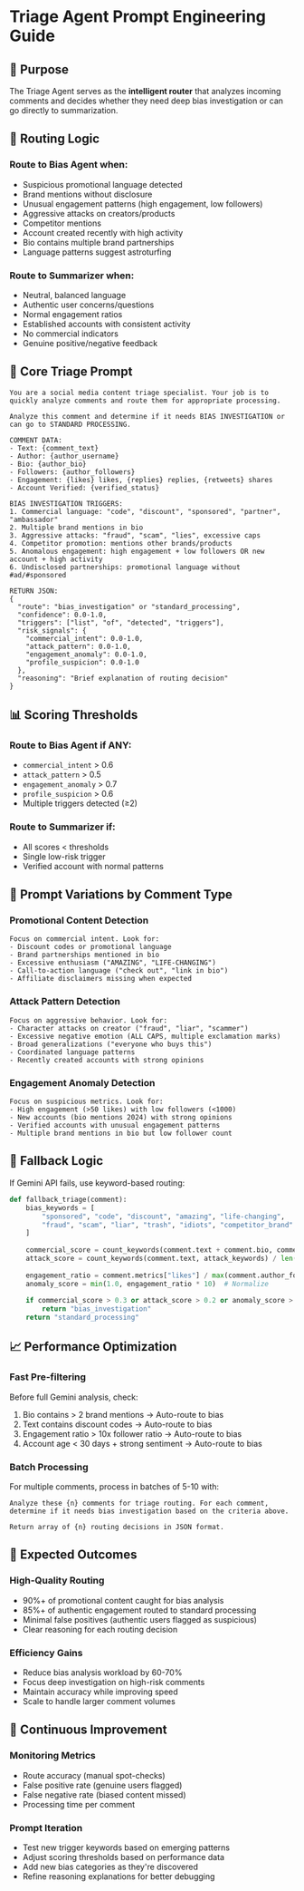# Triage Agent Prompt Engineering Guide

## 🎯 Purpose
The Triage Agent serves as the **intelligent router** that analyzes incoming comments and decides whether they need deep bias investigation or can go directly to summarization.

## 🔀 Routing Logic

### **Route to Bias Agent** when:
- Suspicious promotional language detected
- Brand mentions without disclosure
- Unusual engagement patterns (high engagement, low followers)
- Aggressive attacks on creators/products
- Competitor mentions
- Account created recently with high activity
- Bio contains multiple brand partnerships
- Language patterns suggest astroturfing

### **Route to Summarizer** when:
- Neutral, balanced language
- Authentic user concerns/questions
- Normal engagement ratios
- Established accounts with consistent activity
- No commercial indicators
- Genuine positive/negative feedback

## 🤖 Core Triage Prompt

```
You are a social media content triage specialist. Your job is to quickly analyze comments and route them for appropriate processing.

Analyze this comment and determine if it needs BIAS INVESTIGATION or can go to STANDARD PROCESSING.

COMMENT DATA:
- Text: {comment_text}
- Author: {author_username}
- Bio: {author_bio}
- Followers: {author_followers}
- Engagement: {likes} likes, {replies} replies, {retweets} shares
- Account Verified: {verified_status}

BIAS INVESTIGATION TRIGGERS:
1. Commercial language: "code", "discount", "sponsored", "partner", "ambassador"
2. Multiple brand mentions in bio
3. Aggressive attacks: "fraud", "scam", "lies", excessive caps
4. Competitor promotion: mentions other brands/products
5. Anomalous engagement: high engagement + low followers OR new account + high activity
6. Undisclosed partnerships: promotional language without #ad/#sponsored

RETURN JSON:
{
  "route": "bias_investigation" or "standard_processing",
  "confidence": 0.0-1.0,
  "triggers": ["list", "of", "detected", "triggers"],
  "risk_signals": {
    "commercial_intent": 0.0-1.0,
    "attack_pattern": 0.0-1.0,
    "engagement_anomaly": 0.0-1.0,
    "profile_suspicion": 0.0-1.0
  },
  "reasoning": "Brief explanation of routing decision"
}
```

## 📊 Scoring Thresholds

### **Route to Bias Agent if ANY:**
- `commercial_intent` > 0.6
- `attack_pattern` > 0.5
- `engagement_anomaly` > 0.7
- `profile_suspicion` > 0.6
- Multiple triggers detected (≥2)

### **Route to Summarizer if:**
- All scores < thresholds
- Single low-risk trigger
- Verified account with normal patterns

## 🎨 Prompt Variations by Comment Type

### **Promotional Content Detection**
```
Focus on commercial intent. Look for:
- Discount codes or promotional language
- Brand partnerships mentioned in bio
- Excessive enthusiasm ("AMAZING", "LIFE-CHANGING")
- Call-to-action language ("check out", "link in bio")
- Affiliate disclaimers missing when expected
```

### **Attack Pattern Detection**
```
Focus on aggressive behavior. Look for:
- Character attacks on creator ("fraud", "liar", "scammer")
- Excessive negative emotion (ALL CAPS, multiple exclamation marks)
- Broad generalizations ("everyone who buys this")
- Coordinated language patterns
- Recently created accounts with strong opinions
```

### **Engagement Anomaly Detection**
```
Focus on suspicious metrics. Look for:
- High engagement (>50 likes) with low followers (<1000)
- New accounts (bio mentions 2024) with strong opinions
- Verified accounts with unusual engagement patterns
- Multiple brand mentions in bio but low follower count
```

## 🔧 Fallback Logic

If Gemini API fails, use keyword-based routing:

```python
def fallback_triage(comment):
    bias_keywords = [
        "sponsored", "code", "discount", "amazing", "life-changing",
        "fraud", "scam", "liar", "trash", "idiots", "competitor_brand"
    ]
    
    commercial_score = count_keywords(comment.text + comment.bio, commercial_keywords) / len(commercial_keywords)
    attack_score = count_keywords(comment.text, attack_keywords) / len(attack_keywords)
    
    engagement_ratio = comment.metrics["likes"] / max(comment.author_followers, 1)
    anomaly_score = min(1.0, engagement_ratio * 10)  # Normalize
    
    if commercial_score > 0.3 or attack_score > 0.2 or anomaly_score > 0.5:
        return "bias_investigation"
    return "standard_processing"
```

## 📈 Performance Optimization

### **Fast Pre-filtering**
Before full Gemini analysis, check:
1. Bio contains > 2 brand mentions → Auto-route to bias
2. Text contains discount codes → Auto-route to bias
3. Engagement ratio > 10x follower ratio → Auto-route to bias
4. Account age < 30 days + strong sentiment → Auto-route to bias

### **Batch Processing**
For multiple comments, process in batches of 5-10 with:
```
Analyze these {n} comments for triage routing. For each comment, determine if it needs bias investigation based on the criteria above.

Return array of {n} routing decisions in JSON format.
```

## 🎯 Expected Outcomes

### **High-Quality Routing**
- 90%+ of promotional content caught for bias analysis
- 85%+ of authentic engagement routed to standard processing
- Minimal false positives (authentic users flagged as suspicious)
- Clear reasoning for each routing decision

### **Efficiency Gains**
- Reduce bias analysis workload by 60-70%
- Focus deep investigation on high-risk comments
- Maintain accuracy while improving speed
- Scale to handle larger comment volumes

## 🔄 Continuous Improvement

### **Monitoring Metrics**
- Route accuracy (manual spot-checks)
- False positive rate (genuine users flagged)
- False negative rate (biased content missed)
- Processing time per comment

### **Prompt Iteration**
- Test new trigger keywords based on emerging patterns
- Adjust scoring thresholds based on performance data
- Add new bias categories as they're discovered
- Refine reasoning explanations for better debugging